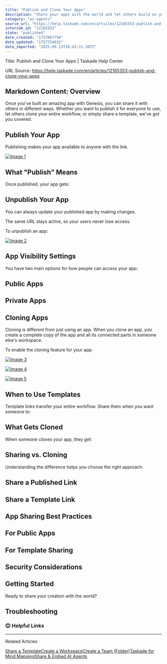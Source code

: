 ```yaml
---
title: "Publish and Clone Your Apps"
description: "Share your apps with the world and let others build on your ideas."
category: "ai-agents"
source_url: "https://help.taskade.com/en/articles/12165353-publish-and-clone-your-apps"
intercom_id: "12165353"
state: "published"
date_created: "1757067758"
date_updated: "1757754032"
date_imported: "2025-09-13T18:43:11.307Z"
---
```


Title: Publish and Clone Your Apps | Taskade Help Center

URL Source: https://help.taskade.com/en/articles/12165353-publish-and-clone-your-apps

Markdown Content:
**Overview**
------------

Once you've built an amazing app with Genesis, you can share it with others in different ways. Whether you want to publish it for everyone to use, let others clone your entire workflow, or simply share a template, we've got you covered.

**Publish Your App**
--------------------

Publishing makes your app available to anyone with the link.

[![Image 1](https://downloads.intercomcdn.com/i/o/plyqw4hf/1724092238/ff70e29f420344f62d9c68fb8a77/publish-menu.gif?expires=1757894400&signature=de963ffc631cd86101a792cc68e03b4db093808947dca8f7bcc515c9afcfe85e&req=dSclEsl3n4NcUfMW3nq%2BgQZ14GwngH3Ecgo7Yc2FYKSmzEZXNdru%2FL%2F4tb%2Bn%0Aqtv%2BixCoySnNAqcbgRoQQlb9Fwc%3D%0A)](https://downloads.intercomcdn.com/i/o/plyqw4hf/1724092238/ff70e29f420344f62d9c68fb8a77/publish-menu.gif?expires=1757894400&signature=de963ffc631cd86101a792cc68e03b4db093808947dca8f7bcc515c9afcfe85e&req=dSclEsl3n4NcUfMW3nq%2BgQZ14GwngH3Ecgo7Yc2FYKSmzEZXNdru%2FL%2F4tb%2Bn%0Aqtv%2BixCoySnNAqcbgRoQQlb9Fwc%3D%0A)

**What "Publish" Means**
------------------------

Once published, your app gets:

**Unpublish Your App**
----------------------

You can always update your published app by making changes.

The same URL stays active, so your users never lose access.

To unpublish an app:

[![Image 2](https://downloads.intercomcdn.com/i/o/plyqw4hf/1724115875/3f01b177ec8f09b0354835b413a5/unpublish-app.jpg?expires=1757790000&signature=b94595c61c160b2b38db493bc469bb41b543d5e7c745ff59a401b0258432b606&req=dSclEsh%2FmIlYXPMW1HO4zU08IT2%2FqBpLQ8rVPZeGv8FXXRwReUZtEK5k0fSV%0AQ4ylRyXhICzIyCFiwu8%3D%0A)](https://downloads.intercomcdn.com/i/o/plyqw4hf/1724115875/3f01b177ec8f09b0354835b413a5/unpublish-app.jpg?expires=1757790000&signature=b94595c61c160b2b38db493bc469bb41b543d5e7c745ff59a401b0258432b606&req=dSclEsh%2FmIlYXPMW1HO4zU08IT2%2FqBpLQ8rVPZeGv8FXXRwReUZtEK5k0fSV%0AQ4ylRyXhICzIyCFiwu8%3D%0A)

**App Visibility Settings**
---------------------------

You have two main options for how people can access your app:

**Public Apps**
---------------

**Private Apps**
----------------

**Cloning Apps**
----------------

Cloning is different from just using an app. When you clone an app, you create a complete copy of the app and all its connected parts in someone else's workspace.

To enable the cloning feature for your app:

[![Image 3](https://downloads.intercomcdn.com/i/o/plyqw4hf/1724096356/d255cc91cab1df0d1f3bac668f69/copy-app-template.jpg?expires=1757894400&signature=f1eac767d938250757a4cc2a593bc8e0723b4ea28b933d45c04384ab1f24bbb6&req=dSclEsl3m4JaX%2FMW3nq%2BgYJTrd7Yhuq94vcLAj%2FfdvchmJFdUsv%2F8eqtbZSc%0A8odu9Zsmx1sEOkCznZgpTglJ3hw%3D%0A)](https://downloads.intercomcdn.com/i/o/plyqw4hf/1724096356/d255cc91cab1df0d1f3bac668f69/copy-app-template.jpg?expires=1757894400&signature=f1eac767d938250757a4cc2a593bc8e0723b4ea28b933d45c04384ab1f24bbb6&req=dSclEsl3m4JaX%2FMW3nq%2BgYJTrd7Yhuq94vcLAj%2FfdvchmJFdUsv%2F8eqtbZSc%0A8odu9Zsmx1sEOkCznZgpTglJ3hw%3D%0A)

[![Image 4](https://downloads.intercomcdn.com/i/o/plyqw4hf/1724098576/50dc57df44d674c65926eaeb3b21/clone-app-3.jpg?expires=1757894400&signature=c61923fe4b3d8902b3fb0465e7e7738def56e07ac73bdedcc7d4a46b9dde1909&req=dSclEsl3lYRYX%2FMW3nq%2BgT4qeTfn08PpvgWD9v64cBZLPy%2BHhDnVpBbeNaNz%0AXOCEws%2Bcks3ZcXp2qp7WL%2BUXjog%3D%0A)](https://downloads.intercomcdn.com/i/o/plyqw4hf/1724098576/50dc57df44d674c65926eaeb3b21/clone-app-3.jpg?expires=1757894400&signature=c61923fe4b3d8902b3fb0465e7e7738def56e07ac73bdedcc7d4a46b9dde1909&req=dSclEsl3lYRYX%2FMW3nq%2BgT4qeTfn08PpvgWD9v64cBZLPy%2BHhDnVpBbeNaNz%0AXOCEws%2Bcks3ZcXp2qp7WL%2BUXjog%3D%0A)

[![Image 5](https://downloads.intercomcdn.com/i/o/plyqw4hf/1724098661/d8fc2eab4530d0d2b6bedb5ac69c/clone-app-4.jpg?expires=1757894400&signature=63ea0057f7032952ff2350b18de80277b67e0ca81e1cd9c7ba37272545741993&req=dSclEsl3lYdZWPMW3nq%2BgTBAKI6tLZl%2FHLuwVZMLTd7rlXw5rw1Ca8TSc7y6%0AE5fzpK0N8G4xS8LK%2BAOKhKVk1%2F0%3D%0A)](https://downloads.intercomcdn.com/i/o/plyqw4hf/1724098661/d8fc2eab4530d0d2b6bedb5ac69c/clone-app-4.jpg?expires=1757894400&signature=63ea0057f7032952ff2350b18de80277b67e0ca81e1cd9c7ba37272545741993&req=dSclEsl3lYdZWPMW3nq%2BgTBAKI6tLZl%2FHLuwVZMLTd7rlXw5rw1Ca8TSc7y6%0AE5fzpK0N8G4xS8LK%2BAOKhKVk1%2F0%3D%0A)

**When to Use Templates**
-------------------------

Template links transfer your entire workflow. Share them when you want someone to:

**What Gets Cloned**
--------------------

When someone clones your app, they get:

**Sharing vs. Cloning**
-----------------------

Understanding the difference helps you choose the right approach:

Share a Published Link
----------------------

Share a Template Link
---------------------

**App Sharing Best Practices**
------------------------------

For Public Apps
---------------

**For Template Sharing**
------------------------

**Security Considerations**
---------------------------

**Getting Started**
-------------------

Ready to share your creation with the world?

Troubleshooting
---------------

### **😊 Helpful Links**

* * *

Related Articles

[Share a Template](https://help.taskade.com/en/articles/8958397-share-a-template)[Create a Workspace](https://help.taskade.com/en/articles/8958483-create-a-workspace)[Create a Team (Folder)](https://help.taskade.com/en/articles/8958495-create-a-team-folder)[Taskade for Mind Mapping](https://help.taskade.com/en/articles/8958685-taskade-for-mind-mapping)[Share & Embed AI Agents](https://help.taskade.com/en/articles/10393937-share-embed-ai-agents)
